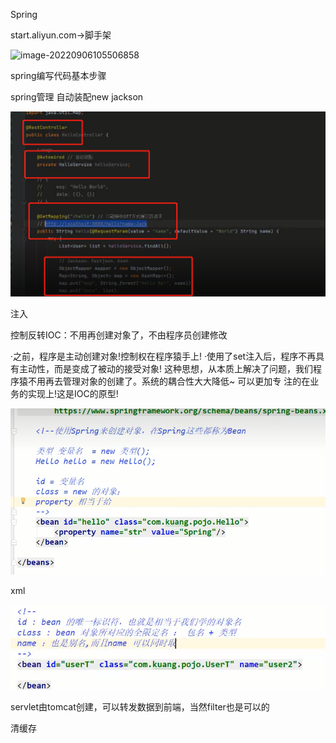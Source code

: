 Spring

start.aliyun.com->脚手架

![image-20220906105506858](H:%5CF%5Csecond-period%5Cdocs%5Cweb%5Cimg%5Cimage-20220906105506858.png)

spring编写代码基本步骤

spring管理 	自动装配new	jackson

![image-20220907123133492](img/image-20220907123133492.png)

注入

控制反转IOC：不用再创建对象了，不由程序员创建修改

·之前，程序是主动创建对象!控制权在程序猿手上!
·使用了set注入后，程序不再具有主动性，而是变成了被动的接受对象!
这种思想，从本质上解决了问题，我们程序猿不用再去管理对象的创建了。系统的耦合性大大降低~
可以更加专
注的在业务的实现上!这是IOC的原型!

![image-20220907125358862](img/image-20220907125358862.png)

xml

![image-20220907172757592](img/image-20220907172757592.png)

servlet由tomcat创建，可以转发数据到前端，当然filter也是可以的

清缓存